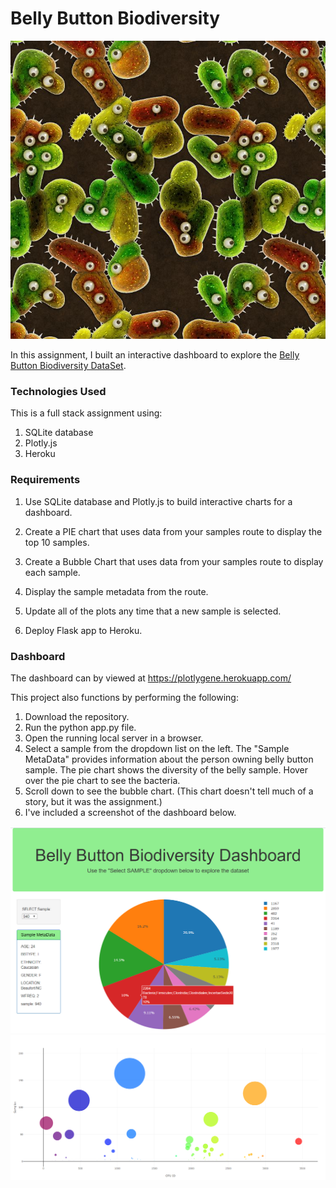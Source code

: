 # Belly Button Biodiversity

![](Belly_Button_Diversity/static/images/bacteria.jpg)

In this assignment, I built an interactive dashboard to explore the [Belly Button Biodiversity DataSet](http://robdunnlab.com/projects/belly-button-biodiversity/).

### Technologies Used

This is a full stack assignment using:

1. SQLite database
2. Plotly.js
3. Heroku

### Requirements

1. Use SQLite database and Plotly.js to build interactive charts for a dashboard.

2. Create a PIE chart that uses data from your samples route to display the top 10 samples.

3. Create a Bubble Chart that uses data from your samples route to display each sample.

4. Display the sample metadata from the route.

5. Update all of the plots any time that a new sample is selected.

6. Deploy Flask app to Heroku.

### Dashboard

The dashboard can by viewed at  https://plotlygene.herokuapp.com/

This project also functions by performing the following:

1. Download the repository.
2. Run the python app.py file.
3. Open the running local server in a browser.  
4. Select a sample from the dropdown list on the left.  The "Sample MetaData" provides information about the person owning belly button sample.  The pie chart shows the diversity of the belly sample.  Hover over the pie chart to see the bacteria. 
5. Scroll down to see the bubble chart.  (This chart doesn't tell much of a story, but it was the assignment.) 
6. I've included a screenshot of the dashboard below.

![](Belly_Button_Diversity\static\images\pieChart.png)
![](Belly_Button_Diversity\static\images\bubbleChart.png)
